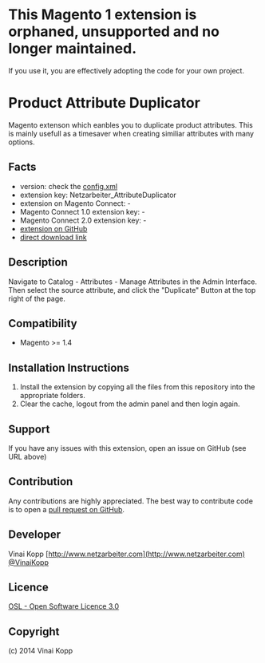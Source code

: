 # This Magento 1 extension is orphaned, unsupported and no longer maintained.

If you use it, you are effectively adopting the code for your own project.

Product Attribute Duplicator
============================
Magento extenson which eanbles you to duplicate product attributes.
This is mainly usefull as a timesaver when creating similiar attributes with many options.

Facts
-----
- version: check the [config.xml](https://github.com/Vinai/attribute-duplicator/blob/master/app/code/community/Netzarbeiter/AttributeDuplicator/etc/config.xml)
- extension key: Netzarbeiter_AttributeDuplicator
- extension on Magento Connect: -
- Magento Connect 1.0 extension key: -
- Magento Connect 2.0 extension key: -
- [extension on GitHub](https://github.com/Vinai/attribute-duplicator)
- [direct download link](https://github.com/Vinai/attribute-duplicator/zipball/master)

Description
-----------
Navigate to Catalog - Attributes - Manage Attributes in the Admin Interface.
Then select the source attribute, and click the "Duplicate" Button at the top right of the page.

Compatibility
-------------
- Magento >= 1.4

Installation Instructions
-------------------------
1. Install the extension by copying all the files from this repository into the appropriate folders.
2. Clear the cache, logout from the admin panel and then login again.

Support
-------
If you have any issues with this extension, open an issue on GitHub (see URL above)

Contribution
------------
Any contributions are highly appreciated. The best way to contribute code is to open a
[pull request on GitHub](https://help.github.com/articles/using-pull-requests).

Developer
---------
Vinai Kopp
[http://www.netzarbeiter.com](http://www.netzarbeiter.com)
[@VinaiKopp](https://twitter.com/VinaiKopp)

Licence
-------
[OSL - Open Software Licence 3.0](http://opensource.org/licenses/osl-3.0.php)

Copyright
---------
(c) 2014 Vinai Kopp
